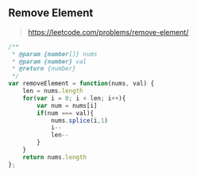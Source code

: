 ## Remove Element 

> https://leetcode.com/problems/remove-element/

```javascript
/**
 * @param {number[]} nums
 * @param {number} val
 * @return {number}
 */
var removeElement = function(nums, val) {
    len = nums.length
    for(var i = 0; i < len; i++){
        var num = nums[i]
        if(num === val){
            nums.splice(i,1)
            i--
            len--
        }
    }
    return nums.length
};
```